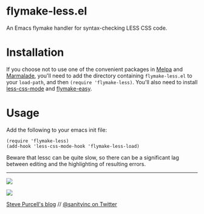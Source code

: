 flymake-less.el
===============

An Emacs flymake handler for syntax-checking LESS CSS code.

Installation
=============

If you choose not to use one of the convenient packages in
[Melpa][melpa] and [Marmalade][marmalade], you'll need to add the
directory containing `flymake-less.el` to your `load-path`, and then
`(require 'flymake-less)`. You'll also need to install
[less-css-mode](https://github.com/purcell/less-css-mode) and
[flymake-easy](https://github.com/purcell/flymake-easy).

Usage
=====

Add the following to your emacs init file:

    (require 'flymake-less)
    (add-hook 'less-css-mode-hook 'flymake-less-load)

Beware that lessc can be quite slow, so there can be a significant lag
between editing and the highlighting of resulting errors.

[marmalade]: http://marmalade-repo.org
[melpa]: http://melpa.org

<hr>

[![](http://api.coderwall.com/purcell/endorsecount.png)](http://coderwall.com/purcell)

[![](http://www.linkedin.com/img/webpromo/btn_liprofile_blue_80x15.png)](http://uk.linkedin.com/in/stevepurcell)

[Steve Purcell's blog](http://www.sanityinc.com/) // [@sanityinc on Twitter](https://twitter.com/sanityinc)

